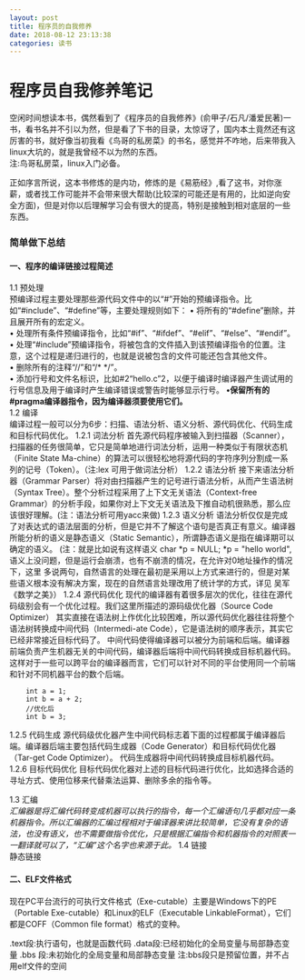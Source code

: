 ```yaml
---
layout: post
title: 程序员的自我修养
date: 2018-08-12 23:13:38
categories: 读书
---
```

# 程序员自我修养笔记

空闲时间想读本书，偶然看到了《程序员的自我修养》(俞甲子/石凡/潘爱民著)一书，看书名并不引以为然，但是看了下书的目录，太惊讶了，国内本土竟然还有这厉害的书，就好像当初我看《鸟哥的私房菜》的书名，感觉并不咋地，后来带我入linux大坑的，就是我曾经不以为然的东西。  
注:鸟哥私房菜，linux入门必备。

正如序言所说，这本书修炼的是内功，修炼的是《易筋经》,看了这书，对你涨薪，或者找工作可能并不会带来很大帮助(比较深的可能还是有用的，比如逆向安全方面)，但是对你以后理解学习会有很大的提高，特别是接触到相对底层的一些东西。  

<!--more-->
###  简单做下总结

####  一、程序的编译链接过程简述  
1.1 预处理   
       预编译过程主要处理那些源代码文件中的以“#”开始的预编译指令。比如“#include”、“#define”等，主要处理规则如下： 
			• 将所有的“#define”删除，并且展开所有的宏定义。   
			• 处理所有条件预编译指令，比如“#if”、“#ifdef”、“#elif”、“#else”、“#endif”。   
			• 处理“#include”预编译指令，将被包含的文件插入到该预编译指令的位置。注意，这个过程是递归进行的，也就是说被包含的文件可能还包含其他文件。   
			• 删除所有的注释“//”和“/* */”。   
		    • 添加行号和文件名标识，比如#2“hello.c”2，以便于编译时编译器产生调试用的行号信息及用于编译时产生编译错误或警告时能够显示行号。 
		     **•保留所有的#pragma编译器指令，因为编译器须要使用它们。**  
1.2 编译  
		    编译过程一般可以分为6步：扫描、语法分析、语义分析、源代码优化、代码生成和目标代码优化。
			1.2.1 词法分析
			首先源代码程序被输入到扫描器（Scanner），扫描器的任务很简单，它只是简单地进行词法分析，运用一种类似于有限状态机（Finite State Ma-chine）的算法可以很轻松地将源代码的字符序列分割成一系列的记号（Token）。（注:lex 可用于做词法分析）
			1.2.2 语法分析
			接下来语法分析器（Grammar Parser）将对由扫描器产生的记号进行语法分析，从而产生语法树（Syntax Tree）。整个分析过程采用了上下文无关语法（Context-free Grammar）的分析手段，如果你对上下文无关语法及下推自动机很熟悉，那么应该很好理解。(注：语法分析可用yacc来做)
			1.2.3 语义分析
				语法分析仅仅是完成了对表达式的语法层面的分析，但是它并不了解这个语句是否真正有意义。编译器所能分析的语义是静态语义（Static Semantic），所谓静态语义是指在编译期可以确定的语义。
				(注：就是比如说有这样语义 char *p = NULL; *p = "hello world", 语义上没问题，但是运行会崩溃，也有不崩溃的情况，在允许对0地址操作的情况下，这里 多说两句，自然语言的处理在最初是采用以上方式来进行的，但是对某些语义根本没有解决方案，现在的自然语言处理改用了统计学的方式，详见 吴军《数学之美》）
			1.2.4 源代码优化
			现代的编译器有着很多层次的优化，往往在源代码级别会有一个优化过程。我们这里所描述的源码级优化器（Source Code Optimizer）
			其实直接在语法树上作优化比较困难，所以源代码优化器往往将整个语法树转换成中间代码（Intermedi-ate Code），它是语法树的顺序表示，其实它已经非常接近目标代码了。
			中间代码使得编译器可以被分为前端和后端。编译器前端负责产生机器无关的中间代码，编译器后端将中间代码转换成目标机器代码。这样对于一些可以跨平台的编译器而言，它们可以针对不同的平台使用同一个前端和针对不同机器平台的数个后端。
```clean
	int a = 1;
	int b = a + 2;
	//优化后
	int b = 3;
```
1.2.5 代码生成
源代码级优化器产生中间代码标志着下面的过程都属于编译器后端。编译器后端主要包括代码生成器（Code Generator）和目标代码优化器（Tar-get Code Optimizer）。
代码生成器将中间代码转换成目标机器代码。
1.2.6 目标代码优化
目标代码优化器对上述的目标代码进行优化，比如选择合适的寻址方式、使用位移来代替乘法运算、删除多余的指令等。

 1.3 汇编  
            *汇编器是将汇编代码转变成机器可以执行的指令，每一个汇编语句几乎都对应一条机器指令。所以汇编器的汇编过程相对于编译器来讲比较简单，它没有复杂的语法，也没有语义，也不需要做指令优化，只是根据汇编指令和机器指令的对照表一一翻译就可以了，“汇编”这个名字也来源于此。*
1.4 链接  
		静态链接
    
####  二、ELF文件格式 
现在PC平台流行的可执行文件格式（Exe-cutable）主要是Windows下的PE（Portable Exe-cutable）和Linux的ELF（Executable LinkableFormat），它们都是COFF（Common file format）格式的变种。

.text段:执行语句，也就是函数代码
.data段:已经初始化的全局变量与局部静态变量
.bbs 段:未初始化的全局变量和局部静态变量
注:bbs段只是预留位置，并不占用elf文件的空间
